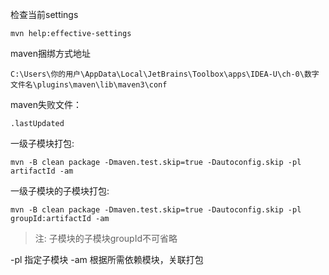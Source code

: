 检查当前settings
```shell
mvn help:effective-settings
```

maven捆绑方式地址
```path
C:\Users\你的用户\AppData\Local\JetBrains\Toolbox\apps\IDEA-U\ch-0\数字文件名\plugins\maven\lib\maven3\conf
```

maven失败文件：
```file_suffix
.lastUpdated
```

一级子模块打包:
```shell
mvn -B clean package -Dmaven.test.skip=true -Dautoconfig.skip -pl artifactId -am
```
一级子模块的子模块打包:
```shell
mvn -B clean package -Dmaven.test.skip=true -Dautoconfig.skip -pl groupId:artifactId -am
```
> 注: 子模块的子模块groupId不可省略

-pl 指定子模块
-am 根据所需依赖模块，关联打包